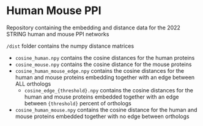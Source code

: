 # Human Mouse PPI

Repository containing the embedding and distance data for the 2022 STRING human and mouse PPI networks

`/dist` folder contains the numpy distance matrices
- `cosine_human.npy` contains the cosine distances for the human proteins
- `cosine_mouse.npy` contains the cosine distance for the mouse proteins
- `cosine_human_mouse_edge.npy` contains the cosine distances for the human and mouse proteins embedding together with an edge between ALL orthologs
    - `cosine_edge_{threshold}.npy` contains the cosine distances for the human and mouse proteins embedded together with an edge between `{threshold}` percent of orthologs
- `cosine_human_mouse.npy` contains the cosine distance for the human and mouse proteins embedded together with no edge between orthologs



